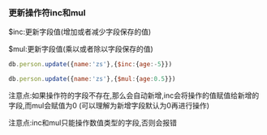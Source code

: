### 更新操作符inc和mul

$inc:更新字段值(增加或者减少字段保存的值)

$mul:更新字段值(乘以或者除以字段保存的值)

```javascript
db.person.update({name:'zs'},{$inc:{age:-5}})
```

```javascript
db.person.update({name:'zs'},{$mul:{age:0.5}})
```

注意点:如果操作符的字段不存在,那么会自动新增,inc会将操作的值赋值给新增的字段,而mul会赋值为0 (可以理解为新增字段默认为0再进行操作)

注意点:inc和mul只能操作数值类型的字段,否则会报错

